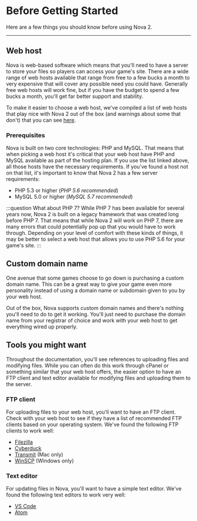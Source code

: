 # Before Getting Started

Here are a few things you should know before using Nova 2.

---

## Web host

Nova is web-based software which means that you'll need to have a server to store your files so players can access your game's site. There are a wide range of web hosts available that range from free to a few bucks a month to very expensive that will cover any possible need you could have. Generally free web hosts will work fine, but if you have the budget to spend a few bucks a month, you'll get far better support and stability.

To make it easier to choose a web host, we've compiled a list of web hosts that play nice with Nova 2 out of the box (and warnings about some that don't) that you can see [here](https://github.com/anodyne/hosts).

### Prerequisites

Nova is built on two core technologies: PHP and MySQL. That means that when picking a web host it's critical that your web host have PHP and MySQL available as part of the hosting plan. If you use the list linked above, all those hosts have the necessary requirements. If you've found a host not on that list, it's important to know that Nova 2 has a few server requirements:

- PHP 5.3 or higher (*PHP 5.6 recommended*)
- MySQL 5.0 or higher (*MySQL 5.7 recommended*)

:::question What about PHP 7?
While PHP 7 has been available for several years now, Nova 2 is built on a legacy framework that was created long before PHP 7. That means that while Nova 2 will work on PHP 7, there are many errors that could potentially pop up that you would have to work through. Depending on your level of comfort with these kinds of things, it may be better to select a web host that allows you to use PHP 5.6 for your game's site.
:::

## Custom domain name

One avenue that some games choose to go down is purchasing a custom domain name. This can be a great way to give your game even more personality instead of using a domain name or subdomain given to you by your web host.

Out of the box, Nova supports custom domain names and there's nothing you'll need to do to get it working. You'll just need to purchase the domain name from your registrar of choice and work with your web host to get everything wired up properly.

## Tools you might want

Throughout the documentation, you'll see references to uploading files and modifying files. While you can often do this work through cPanel or something similar that your web host offers, the easier option to have an FTP client and text editor available for modifying files and uploading them to the server.

### FTP client

For uploading files to your web host, you'll want to have an FTP client. Check with your web host to see if they have a list of recommended FTP clients based on your operating system. We've found the following FTP clients to work well:

- [Filezilla](https://filezilla-project.org/)
- [Cyberduck](https://cyberduck.io/)
- [Transmit](https://panic.com/transmit/) (Mac only)
- [WinSCP](https://winscp.net/eng/index.php) (Windows only)

### Text editor

For updating files in Nova, you'll want to have a simple text editor. We've found the following text editors to work very well:

- [VS Code](https://code.visualstudio.com)
- [Atom](https://atom.io)
